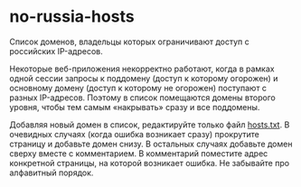 # no-russia-hosts
Список доменов, владельцы которых ограничивают доступ с российских IP-адресов.

Некоторые веб-приложения некорректно работают, когда в рамках одной сессии запросы к поддомену (доступ к которому огорожен) и основному домену (доступ к которому не огорожен) поступают с разных IP-адресов. Поэтому в список помещаются домены второго уровня, чтобы тем самым «накрывать» сразу и все поддомены.

Добавляя новый домен в список, редактируйте только файл [hosts.txt](https://github.com/dartraiden/no-russia-hosts/blob/master/hosts.txt). В очевидных случаях (когда ошибка возникает сразу) прокрутите страницу и добавьте домен снизу. В остальных случаях добавьте домен сверху вместе с комментарием. В комментарий поместите адрес конкретной страницы, на которой возникает ошибка. Не забывайте про алфавитный порядок.
